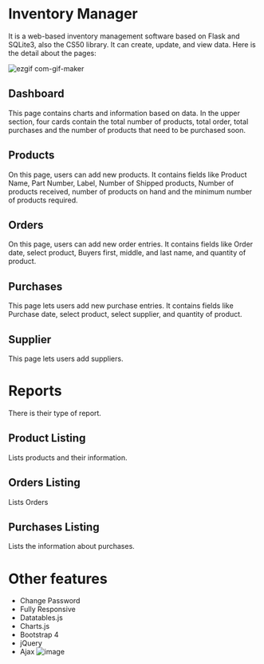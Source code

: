 # Inventory Manager
It is a web-based inventory management software based on Flask and SQLite3, also the CS50 library. It can create, update, and view data. Here is the detail about the pages:

![ezgif com-gif-maker](https://user-images.githubusercontent.com/35958006/143768247-683e2025-81f6-4bcb-8f53-2ca6a15c92d4.gif)


## Dashboard
This page contains charts and information based on data. In the upper section, four cards contain the total number of products, total order, total purchases and the number of products that need to be purchased soon.

## Products
On this page, users can add new products. It contains fields like Product Name, Part Number, Label, Number of Shipped products, Number of products received, number of products on hand and the minimum number of products required.

## Orders
On this page, users can add new order entries. It contains fields like Order date, select product, Buyers first, middle, and last name, and quantity of product.

## Purchases
This page lets users add new purchase entries. It contains fields like Purchase date, select product, select supplier, and quantity of product.

## Supplier
This page lets users add suppliers.

# Reports
There is their type of report.

## Product Listing
Lists products and their information.

## Orders Listing
Lists Orders

## Purchases Listing
Lists the information about purchases.


# Other features
- Change Password
- Fully Responsive
- Datatables.js
- Charts.js
- Bootstrap 4
- jQuery
- Ajax
![image](https://user-images.githubusercontent.com/55648552/188443092-7b13a3af-fac1-46f0-b6e4-9f2dabe44e5b.png)
